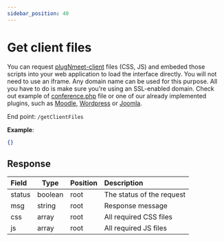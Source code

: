 ```yaml
---
sidebar_position: 40
---
```

# Get client files

You can request [plugNmeet-client](https://github.com/mynaparrot/plugNmeet-client) files (CSS, JS) and embeded those scripts into your web application to load the interface directly. You will not need to use an iframe. Any domain name can be used for this purpose. All you have to do is make sure you're using an SSL-enabled domain. Check out example of [conference.php](https://github.com/mynaparrot/plugNmeet-sdk-php/blob/main/examples/conference.php) file or one of our already implemented plugins, such as [Moodle](https://github.com/mynaparrot/moodle-mod_plugnmeet/blob/main/conference.php), [Wordpress](https://github.com/mynaparrot/plugNmeet-WordPress/blob/main/plugnmeet/public/partials/plugnmeet-public-display-client.php) or [Joomla](https://github.com/mynaparrot/plugNmeet-Joomla/blob/main/com_plugnmeet/site/views/room/tmpl/conference.php).

End point: `/getClientFiles`

**Example**:

```json
{}
```

## Response


| Field         | Type                  | Position | Description               |
| :-------------- | ----------------------- | ---------- | :-------------------------- |
| status        | boolean               | root     | The status of the request |
| msg           | string                | root     | Response message          |
| css | array | root     |          All required CSS files                 |
| js | array | root     |         All required JS files                  |

